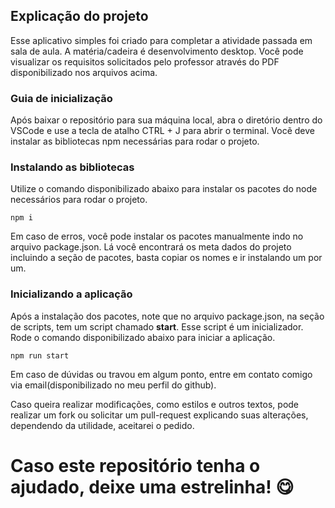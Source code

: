 ## Explicação do projeto
Esse aplicativo simples foi criado para completar a atividade passada em sala de aula. A matéria/cadeira é desenvolvimento desktop.
Você pode visualizar os requisitos solicitados pelo professor através do PDF disponibilizado nos arquivos acima.

### Guia de inicialização
Após baixar o repositório para sua máquina local, abra o diretório dentro do VSCode e use a tecla de atalho CTRL + J para abrir o terminal. Vocẽ deve instalar as bibliotecas npm necessárias para rodar o projeto.

### Instalando as bibliotecas
Utilize o comando disponibilizado abaixo para instalar os pacotes do node necessários para rodar o projeto.
```
npm i
```
Em caso de erros, você pode instalar os pacotes manualmente indo no arquivo package.json. Lá você encontrará os meta dados do projeto incluindo a seção de pacotes, basta copiar os nomes e ir instalando um por um.

### Inicializando a aplicação
Após a instalação dos pacotes, note que no arquivo package.json, na seção de scripts, tem um script chamado **start**. Esse script é um inicializador. Rode o comando disponibilizado abaixo para iniciar a aplicação.
```
npm run start
```
Em caso de dúvidas ou travou em algum ponto, entre em contato comigo via email(disponibilizado no meu perfil do github).

Caso queira realizar modificações, como estilos e outros textos, pode realizar um fork ou solicitar um pull-request explicando suas alterações, dependendo da utilidade, aceitarei o pedido.

# Caso este repositório tenha o ajudado, deixe uma estrelinha! 😋